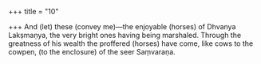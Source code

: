+++
title = "10"

+++
And (let) these (convey me)—the enjoyable (horses) of Dhvanya  Lakṣmaṇya, the very bright ones having being marshaled.
Through the greatness of his wealth the proffered (horses) have come,  like cows to the cowpen, (to the enclosure) of the seer Saṃvaraṇa.